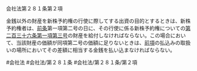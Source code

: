 会社法第２８１条第２項

金銭以外の財産を新株予約権の行使に際してする出資の目的とするときは、新株予約権者は、[前条](会社法＿＿＿＿第２８０条第１項)第一項第二号の日に、その行使に係る新株予約権についての[第二百三十六条第一項第三号](会社法＿＿＿＿第２３６条第１項第３号)の財産を給付しなければならない。この場合において、当該財産の価額が同項第二号の価額に足りないときは、[前項](会社法＿＿＿＿第２８１条第１項)の払込みの取扱いの場所においてその差額に相当する金銭を払い込まなければならない。

#会社法
#会社法/第２８１条
#会社法/第２８１条/第２項
